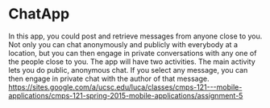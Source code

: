 # ChatApp
In this app, you could post and retrieve messages from anyone close to you. Not only you can chat anonymously and publicly with everybody at a location, but you can then engage in private conversations with any one of the people close to you. 
The app will have two activities.  The main activity lets you do public, anonymous chat.  If you select any message, you can then engage in private chat with the author of that message. 
https://sites.google.com/a/ucsc.edu/luca/classes/cmps-121---mobile-applications/cmps-121-spring-2015-mobile-applications/assignment-5
